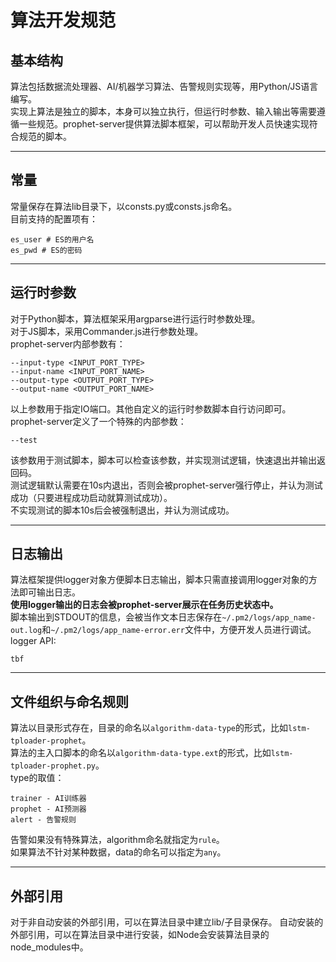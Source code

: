 # 算法开发规范  

## 基本结构  

算法包括数据流处理器、AI/机器学习算法、告警规则实现等，用Python/JS语言编写。  
实现上算法是独立的脚本，本身可以独立执行，但运行时参数、输入输出等需要遵循一些规范。prophet-server提供算法脚本框架，可以帮助开发人员快速实现符合规范的脚本。  

---  
## 常量  

常量保存在算法lib目录下，以consts.py或consts.js命名。  
目前支持的配置项有：
```
es_user # ES的用户名
es_pwd # ES的密码
```  

---  
## 运行时参数  

对于Python脚本，算法框架采用argparse进行运行时参数处理。  
对于JS脚本，采用Commander.js进行参数处理。  
prophet-server内部参数有：  
```
--input-type <INPUT_PORT_TYPE>
--input-name <INPUT_PORT_NAME>
--output-type <OUTPUT_PORT_TYPE>
--output-name <OUTPUT_PORT_NAME>
```

以上参数用于指定IO端口。其他自定义的运行时参数脚本自行访问即可。  
prophet-server定义了一个特殊的内部参数：  
```
--test
```

该参数用于测试脚本，脚本可以检查该参数，并实现测试逻辑，快速退出并输出返回码。  
测试逻辑默认需要在10s内退出，否则会被prophet-server强行停止，并认为测试成功（只要进程成功启动就算测试成功）。  
不实现测试的脚本10s后会被强制退出，并认为测试成功。  

---  
## 日志输出  

算法框架提供logger对象方便脚本日志输出，脚本只需直接调用logger对象的方法即可输出日志。  
**使用logger输出的日志会被prophet-server展示在任务历史状态中。**  
脚本输出到STDOUT的信息，会被当作文本日志保存在`~/.pm2/logs/app_name-out.log`和`~/.pm2/logs/app_name-error.err`文件中，方便开发人员进行调试。  
logger API:  
```
tbf
```

---  
## 文件组织与命名规则  

算法以目录形式存在，目录的命名以`algorithm-data-type`的形式，比如`lstm-tploader-prophet`。  
算法的主入口脚本的命名以`algorithm-data-type.ext`的形式，比如`lstm-tploader-prophet.py`。  
type的取值：  
```
trainer - AI训练器
prophet - AI预测器
alert - 告警规则
```
告警如果没有特殊算法，algorithm命名就指定为`rule`。  
如果算法不针对某种数据，data的命名可以指定为`any`。  

---  
## 外部引用  

对于非自动安装的外部引用，可以在算法目录中建立lib/子目录保存。 
自动安装的外部引用，可以在算法目录中进行安装，如Node会安装算法目录的node_modules中。  


